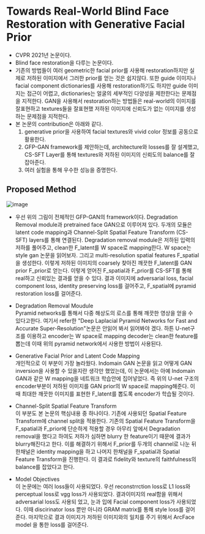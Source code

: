 Towards Real-World Blind Face Restoration with Generative Facial Prior
=========================
+ CVPR 2021년 논문이다. 
+ Blind face restoration을 다루는 논문이다.
+ 기존의 방법들이 여러 geometric한 facial prior를 사용해 restoration하지만 실제로 저하된 이미지에서 그러한 prior를 얻는 것은 쉽지않다. 또한 guide 이미지나 facial component dictionaries를 사용해 restoration하기도 하지만 guide 이미지는 접근이 어렵고, dictionaries는 얼굴의 세부적인 다양성을 제한한다는 문제점을 지적한다. GAN을 사용해서 restoration하는 방법들은 real-world의 이미지를 잘표현하고 textures들을 잘표현했 저하된 이미지에 신뢰도가 없는 이미지를 생성하는 문제점을 지적한다.
+ 본 논문의 contribution은 아래와 같다.
  1. generative prior을 사용하여 facial textures와 vivid color 정보를 공동으로 활용한다.
  2. GFP-GAN framework를 제안하는데, architecture와 losses를 잘 설계했고, CS-SFT Layer를 통해 textures와 저하된 이미지의 신뢰도의 balance를 잘 잡아준다.
  3. 여러 실험을 통해 우수한 성능을 증명한다.


Proposed Method
--------------------
![image](https://user-images.githubusercontent.com/40060713/125026006-b4672a00-e0be-11eb-91bf-63e50573a0b5.png)

  + 우선 위의 그림이 전체적인 GFP-GAN의 framework이다. Degradation Removal module과 pretrained face GAN으로 이루어져 있다. 두개의 모듈은 latent code mapping과 Channel-Split Spatial Feature Transform  (CS-SFT) layers를 통해 연결된다. Degradation removal module은 저하된 입력의 저하를 풀어주고, clean한 F_latent를 W space로 mapping한다. W space는 style gan 논문을 읽어보자. 그리고 multi-resolution spatial features F_spatial을 생성한다. 이렇게 저하된 이미지의 coarsely 찾아진 깨끗한 F_latent를 GAN prior F_prior로 얻는다. 이렇게 얻어진 F_spatial과 F_prior를 CS-SFT를 통해 real하고 신뢰있는 결과를 얻을 수 있다. 결과 이미지에 adversarial loss, facial component loss, identity preserving loss를 걸어주고, F_spatial에 pyramid restoration loss를 걸어준다.

  - Degradation Removal Moudule   
    Pyramid networks를 통해서 다중 해상도의 로스를 통해 깨끗한 영상을 얻을 수 있다고한다. 여기서 refer한 "Deep Laplacial Pyramid Networks for Fast and Accurate Super-Resolution"논문은 안읽어 봐서 읽어봐야 겠다. 하튼 U-net구조를 이용하고 encoder는 W space로 mapping decoder는 clean한 feature를 뽑는데 이때 위의 pyramid network에서 사용한 방법이 사용된다.
 
  - Generative Facial Prior and Latent Code Mapping   
   개인적으로 이 부분이 가장 놀라웠다. Indomain GAN 논문을 읽고 어떻게 GAN inversion을 사용할 수 있을지란 생각만 했었는데, 이 논문에서는 아예 Indomain GAN과 같은 W mapping을 네트워크 학습안에 집어넣었다. 즉 위의 U-net 구조의 encoder부분이 저하된 이미지를 GAN prior의 W space로 mapping해준다. 이때 최대한 깨끗한 이미지를 표현한 F_latent를 뽑도록 encoder가 학습될 것이다.

  - Channel-Split Spatial Feature Transform   
    이 부분도 본 논문의 핵심내용 중 하나이다. 기존에 사용되던 Spatial Feature Transform에 channel split을 적용한다. 기존의 Spatial Feature Transform을 F_spatial과 F_prior에 단순하게 적용할 경우 아무리 앞에서 Degradation removal을 했다고 하여도 저하가 심하면 blurry 한 feature이기 때문에 결과가 blurry해진다고 한다. 이를 해결하기 위해서 F_prior를 두개의 channel로 나눈 뒤 한채널은 identity mapping을 하고 나머지 한채널을 F_spatial과 Spatial Feature Transform을 진행한다. 이 결과로 fidelity와 texture의 faithfulness의 balance를 잡았다고 한다.
  
  - Model Objectives   
    이 논문에는 여러 loss들이 사용되었다. 우선 reconstrrction loss로 L1 loss와 perceptual loss로 vgg loss가 사용되었다. 결과이미지의 real함을 위해서 adversarial loss도 사용되 었고, 눈과 입에 Facial component loss가 사용되었다. 이때 discirinator loss 뿐만 아니라 GRAM matrix를 통해 style loss를 걸어준다. 마지막으로 결과 이미지가 저하된 이미지와의 일치를 주기 위해서 ArcFace model 을 통한 loss를 걸어준다. 
